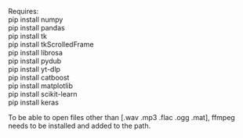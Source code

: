 Requires:  
pip install numpy  
pip install pandas  
pip install tk  
pip install tkScrolledFrame  
pip install librosa  
pip install pydub  
pip install yt-dlp  
pip install catboost  
pip install matplotlib  
pip install scikit-learn  
pip install keras   

To be able to open files other than [.wav .mp3 .flac .ogg .mat], ffmpeg needs to be installed and added to the path.